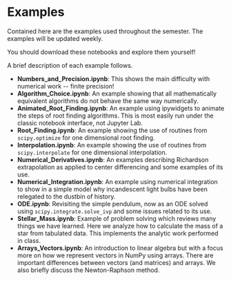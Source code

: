 # Examples

Contained here are the examples used throughout the semester.
The examples will be updated weekly.

You should download these notebooks and explore them yourself!

A brief description of each example follows.

- **Numbers_and_Precision.ipynb**:
This shows the main difficulty with numerical work -- finite precision!
- **Algorithm_Choice.ipynb**:
An example showing that all mathematically equivalent algorithms do not behave the same way numerically.
- **Animated_Root_Finding.ipynb**:
An example using ipywidgets to animate the steps of root finding algorithms. This is most easily run under the classic notebook interface, not Jupyter Lab.
- **Root_Finding.ipynb**:
An example showing the use of routines from `scipy.optimize` for one dimensional root finding.
- **Interpolation.ipynb**:
An example showing the use of routines from `scipy.interpolate` for one dimensional interpolation.
- **Numerical_Derivatives.ipynb**:
An examples describing Richardson extrapolation as applied to center differencing and some examples of its use.
- **Numerical_Integration.ipynb**:
An example using numerical integration to show in a simple model why incandescent light bulbs have been relegated to the dustbin of history.
- **ODE.ipynb**:
Revisiting the simple pendulum, now as an ODE solved using `scipy.integrate.solve_ivp` and some issues related to its use.
- **Stellar_Mass.ipynb**:
Example of problem solving which reviews many things we have learned.  Here we analyze how to calculate the mass of a star from tabulated data.  This implements the analytic work performed in class.
- **Arrays_Vectors.ipynb**:
An introduction to linear algebra but with a focus more on how we represent vectors in NumPy using arrays.  There are important differences between vectors (and matrices) and arrays. We also briefly discuss the Newton-Raphson method.
<!--
- **Linear_Equations.ipynb**:
An introduction to solving systems of linear equations using functions from scipy.
- **Eigenvalues.ipynb**:
Eigenvalue problem are prevalent in many branches of physics. In classical mechanics they aid in finding the principle axes of rotating bodies and in finding the normal modes of oscillating systems. In quantum mechanics the time independent Schrödinger equation **is** an eigenvalue problem! Here we get a little practice using functions from `scipy.linalg` for solving these types of problems.
- **Curve_Fitting.ipynb**:
Parameter estimation from the least squares fitting of data to a model is a standard way in which theories are compared to experiments. Here we study some of the basics of using the chi squared for such a purpose.
- **Random.ipynb**:
An introduction to random numbers.  Examples include the transformation method and Monte Carlo integration.
- **Chutes_Ladders.ipynb**:
An example of analyzing a children's game as a Markov process.
-->
